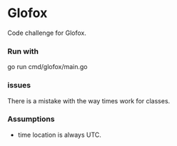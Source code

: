 # Glofox
Code challenge for Glofox.

### Run with
go run cmd/glofox/main.go

### issues
There is a mistake with the way times work for classes.

### Assumptions
- time location is always UTC.
